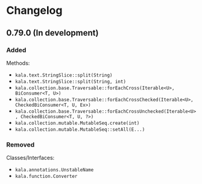 # Changelog

## 0.79.0 (In development)

### Added

Methods:

* `kala.text.StringSlice::split(String)`
* `kala.text.StringSlice::split(String, int)`
* `kala.collection.base.Traversable::forEachCross(Iterable<U>, BiConsumer<T, U>)`
* `kala.collection.base.Traversable::forEachCrossChecked(Iterable<U>, CheckedBiConsumer<T, U, Ex>)`
* `kala.collection.base.Traversable::forEachCrossUnchecked(Iterable<U>, CheckedBiConsumer<T, U, ?>)`
* `kala.collection.mutable.MutableSeq.create(int)`
* `kala.collection.mutable.MutableSeq::setAll(E...)`

### Removed

Classes/Interfaces:

* `kala.annotations.UnstableName`
* `kala.function.Converter`
